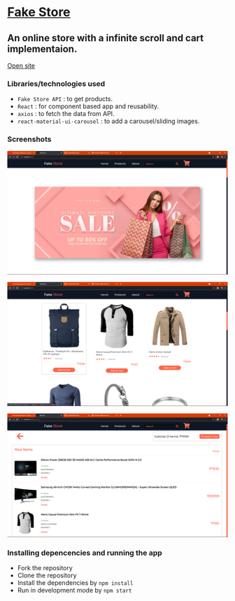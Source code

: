# [Fake Store](https://grzy-fakestore.netlify.app/)

## An online store with a infinite scroll and cart implementaion.

[Open site](https://grzy-fakestore.netlify.app/)

### Libraries/technologies used
- `Fake Store API` : to get products.
- `React` : for component based app and reusability.
- `axios` : to fetch the data from API.
- `react-material-ui-carousel` : to add a carousel/sliding images.


### Screenshots
![](https://github.com/GreaZeY/Fake-Store/blob/main/SS/a.png)

![](https://github.com/GreaZeY/Fake-Store/blob/main/SS/b.png)

![](https://github.com/GreaZeY/Fake-Store/blob/main/SS/f.png)


### Installing depencencies and running the app
* Fork the repository
* Clone the repository
* Install the dependencies by `npm install`
* Run in development mode by `npm start`




